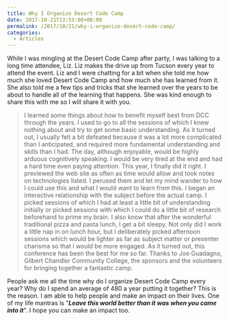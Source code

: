 ```yaml
---
title: Why I Organize Desert Code Camp
date: 2017-10-21T13:53:08+00:00
permalink: /2017/10/21/why-i-organize-desert-code-camp/
categories:
  - Articles
---
```

While I was mingling at the Desert Code Camp after party, I was talking to a long time attendee, Liz. Liz makes the drive up from Tucson every year to attend the event. Liz and I were chatting for a bit when she told me how much she loved Desert Code Camp and how much she has learned from it. She also told me a few tips and tricks that she learned over the years to be about to handle all of the learning that happens. She was kind enough to share this with me so I will share it with you.

> I learned some things about how to benefit myself best from DCC through the years. I used to go to all the sessions of which I knew nothing about and try to get some basic understanding. As it turned out, I usually felt a bit defeated because it was a lot more complicated than I anticipated, and required more fundamental understanding and skills than I had. The day, although enjoyable, would be highly arduous cognitively speaking. I would be very tired at the end and had a hard time even paying attention. This year, I finally did it right. I previewed the web site as often as time would allow and took notes on technologies listed. I perused them and let my mind wander to how I could use this and what I would want to learn from this. I began an interactive relationship with the subject before the actual camp. I picked sessions of which I had at least a little bit of understanding initially or picked sessions with which I could do a little bit of research beforehand to prime my brain. I also know that after the wonderful traditional pizza and pasta lunch, I get a bit sleepy. Not only did I work a little nap in on lunch hour, but I deliberately picked afternoon sessions which would be lighter as far as subject matter or presenter charisma so that I would be more engaged. As it turned out, this conference has been the best for me so far. Thanks to Joe Guadagno, Gilbert Chandler Community College, the sponsors and the volunteers for bringing together a fantastic camp.

People ask me all the time why do I organize Desert Code Camp every year? Why do I spend an average of 480 a year putting it together? This is the reason. I am able to help people and make an impact on their lives. One of my life mantras is "_**Leave this world better than it was when you came into it**_". I hope you can make an impact too.